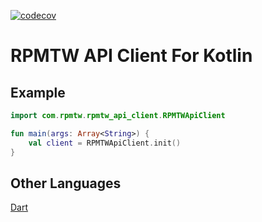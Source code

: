 [![codecov](https://codecov.io/gh/RPMTW/RPMTW-API-Client-Kotlin/branch/master/graph/badge.svg?token=LLbPksdbHb)](https://codecov.io/gh/RPMTW/RPMTW-API-Client-Kotlin)
# RPMTW API Client For Kotlin

## Example

```kotlin
import com.rpmtw.rpmtw_api_client.RPMTWApiClient

fun main(args: Array<String>) {
    val client = RPMTWApiClient.init()
}
```

## Other Languages

[Dart](https://github.com/RPMTW/RPMTW-API-Client)